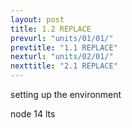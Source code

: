 ```yaml
---
layout: post
title: 1.2 REPLACE
prevurl: "units/01/01/"
prevtitle: "1.1 REPLACE"
nexturl: "units/02/01/"
nexttitle: "2.1 REPLACE"
---
```


setting up the environment

node 14 lts
